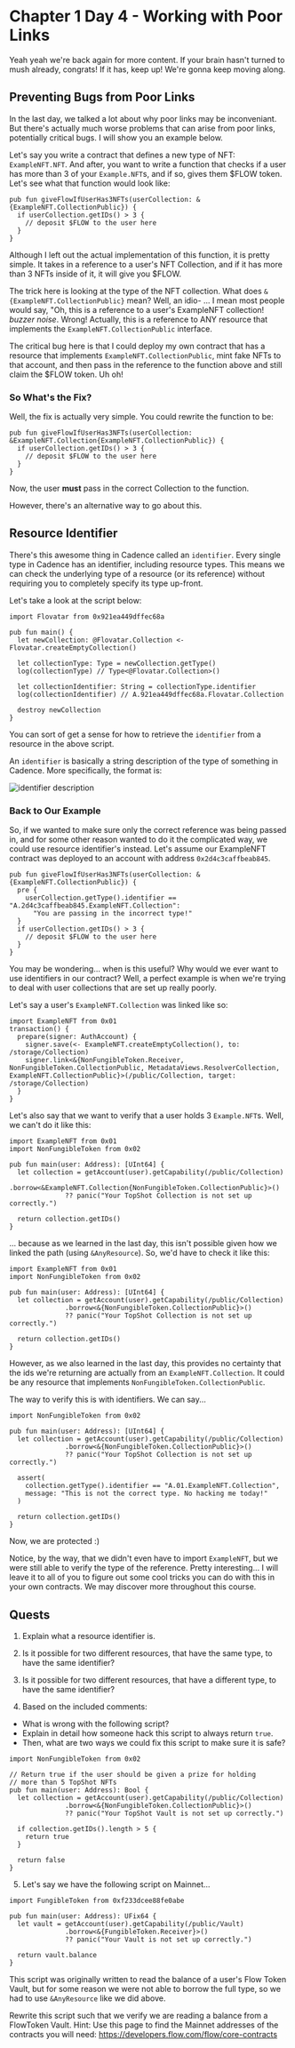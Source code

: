 # Chapter 1 Day 4 - Working with Poor Links

Yeah yeah we're back again for more content. If your brain hasn't turned to mush already, congrats! If it has, keep up! We're gonna keep moving along.

## Preventing Bugs from Poor Links

In the last day, we talked a lot about why poor links may be inconveniant. But there's actually much worse problems that can arise from poor links, potentially critical bugs. I will show you an example below.

Let's say you write a contract that defines a new type of NFT: `ExampleNFT.NFT`. And after, you want to write a function that checks if a user has more than 3 of your `Example.NFT`s, and if so, gives them $FLOW token. Let's see what that function would look like:

```cadence
pub fun giveFlowIfUserHas3NFTs(userCollection: &{ExampleNFT.CollectionPublic}) {
  if userCollection.getIDs() > 3 {
    // deposit $FLOW to the user here
  }
}
```

Although I left out the actual implementation of this function, it is pretty simple. It takes in a reference to a user's NFT Collection, and if it has more than 3 NFTs inside of it, it will give you $FLOW. 

The trick here is looking at the type of the NFT collection. What does `&{ExampleNFT.CollectionPublic}` mean? Well, an idio- ... I mean most people would say, "Oh, this is a reference to a user's ExampleNFT collection! *buzzer noise*. Wrong! Actually, this is a reference to ANY resource that implements the `ExampleNFT.CollectionPublic` interface.

The critical bug here is that I could deploy my own contract that has a resource that implements `ExampleNFT.CollectionPublic`, mint fake NFTs to that account, and then pass in the reference to the function above and still claim the $FLOW token. Uh oh!

### So What's the Fix?

Well, the fix is actually very simple. You could rewrite the function to be:

```cadence
pub fun giveFlowIfUserHas3NFTs(userCollection: &ExampleNFT.Collection{ExampleNFT.CollectionPublic}) {
  if userCollection.getIDs() > 3 {
    // deposit $FLOW to the user here
  }
}
```

Now, the user **must** pass in the correct Collection to the function.

However, there's an alternative way to go about this.

## Resource Identifier

There's this awesome thing in Cadence called an `identifier`. Every single type in Cadence has an identifier, including resource types. This means we can check the underlying type of a resource (or its reference) without requiring you to completely specify its type up-front.

Let's take a look at the script below:

```cadence
import Flovatar from 0x921ea449dffec68a

pub fun main() {
  let newCollection: @Flovatar.Collection <- Flovatar.createEmptyCollection()

  let collectionType: Type = newCollection.getType()
  log(collectionType) // Type<@Flovatar.Collection>()

  let collectionIdentifier: String = collectionType.identifier
  log(collectionIdentifier) // A.921ea449dffec68a.Flovatar.Collection

  destroy newCollection
}
```

You can sort of get a sense for how to retrieve the `identifier` from a resource in the above script. 

An `identifier` is basically a string description of the type of something in Cadence. More specifically, the format is:

<img src="https://i.imgur.com/lUlrXTw.png" alt="identifier description" />

### Back to Our Example

So, if we wanted to make sure only the correct reference was being passed in, and for some other reason wanted to do it the complicated way, we could use resource identifier's instead. Let's assume our ExampleNFT contract was deployed to an account with address `0x2d4c3caffbeab845`.

```cadence
pub fun giveFlowIfUserHas3NFTs(userCollection: &{ExampleNFT.CollectionPublic}) {
  pre {
    userCollection.getType().identifier == "A.2d4c3caffbeab845.ExampleNFT.Collection":
      "You are passing in the incorrect type!"
  }
  if userCollection.getIDs() > 3 {
    // deposit $FLOW to the user here
  }
}
```

You may be wondering... when is this useful? Why would we ever want to use identifiers in our contract? Well, a perfect example is when we're trying to deal with user collections that are set up really poorly.

Let's say a user's `ExampleNFT.Collection` was linked like so:

```cadence
import ExampleNFT from 0x01
transaction() {
  prepare(signer: AuthAccount) {
    signer.save(<- ExampleNFT.createEmptyCollection(), to: /storage/Collection)
    signer.link<&{NonFungibleToken.Receiver, NonFungibleToken.CollectionPublic, MetadataViews.ResolverCollection, ExampleNFT.CollectionPublic}>(/public/Collection, target: /storage/Collection)
  }
}
```

Let's also say that we want to verify that a user holds 3 `Example.NFT`s. Well, we can't do it like this:

```cadence
import ExampleNFT from 0x01
import NonFungibleToken from 0x02

pub fun main(user: Address): [UInt64] {
  let collection = getAccount(user).getCapability(/public/Collection)
              .borrow<&ExampleNFT.Collection{NonFungibleToken.CollectionPublic}>()
              ?? panic("Your TopShot Collection is not set up correctly.")

  return collection.getIDs()
}
```

... because as we learned in the last day, this isn't possible given how we linked the path (using `&AnyResource`). So, we'd have to check it like this:

```cadence
import ExampleNFT from 0x01
import NonFungibleToken from 0x02

pub fun main(user: Address): [UInt64] {
  let collection = getAccount(user).getCapability(/public/Collection)
              .borrow<&{NonFungibleToken.CollectionPublic}>()
              ?? panic("Your TopShot Collection is not set up correctly.")

  return collection.getIDs()
}
```

However, as we also learned in the last day, this provides no certainty that the ids we're returning are actually from an `ExampleNFT.Collection`. It could be any resource that implements `NonFungibleToken.CollectionPublic`.

The way to verify this is with identifiers. We can say...

```cadence
import NonFungibleToken from 0x02

pub fun main(user: Address): [UInt64] {
  let collection = getAccount(user).getCapability(/public/Collection)
              .borrow<&{NonFungibleToken.CollectionPublic}>()
              ?? panic("Your TopShot Collection is not set up correctly.")

  assert(
    collection.getType().identifier == "A.01.ExampleNFT.Collection",
    message: "This is not the correct type. No hacking me today!"
  )

  return collection.getIDs()
}
```

Now, we are protected :)

Notice, by the way, that we didn't even have to import `ExampleNFT`, but we were still able to verify the type of the reference. Pretty interesting... I will leave it to all of you to figure out some cool tricks you can do with this in your own contracts. We may discover more throughout this course.

## Quests

1. Explain what a resource identifier is.

2. Is it possible for two different resources, that have the same type, to have the same identifier?

3. Is it possible for two different resources, that have a different type, to have the same identifier?

4. Based on the included comments:
- What is wrong with the following script? 
- Explain in detail how someone hack this script to always return `true`. 
- Then, what are two ways we could fix this script to make sure it is safe?

```cadence
import NonFungibleToken from 0x02

// Return true if the user should be given a prize for holding
// more than 5 TopShot NFTs
pub fun main(user: Address): Bool {
  let collection = getAccount(user).getCapability(/public/Collection)
              .borrow<&{NonFungibleToken.CollectionPublic}>()
              ?? panic("Your TopShot Vault is not set up correctly.")

  if collection.getIDs().length > 5 {
    return true
  }

  return false
}
```

5. Let's say we have the following script on Mainnet...

```cadence
import FungibleToken from 0xf233dcee88fe0abe

pub fun main(user: Address): UFix64 {
  let vault = getAccount(user).getCapability(/public/Vault)
              .borrow<&{FungibleToken.Receiver}>()
              ?? panic("Your Vault is not set up correctly.")

  return vault.balance
}
```

This script was originally written to read the balance of a user's Flow Token Vault, but for some reason we were not able to borrow the full type, so we had to use `&AnyResource` like we did above.

Rewrite this script such that we verify we are reading a balance from a FlowToken Vault. Hint: Use this page to find the Mainnet addresses of the contracts you will need: https://developers.flow.com/flow/core-contracts